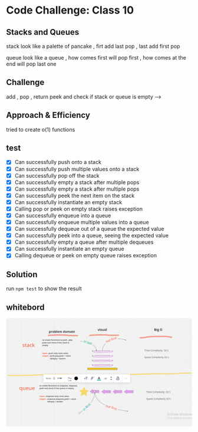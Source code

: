 # Code Challenge: Class 10
## Stacks and Queues
stack look like a palette of pancake , firt add last pop , last add first pop

queue look like a queue , how comes first will pop first , how comes at the end will pop last one  


## Challenge
add , pop , return peek and check if stack or queue is empty   -->

## Approach & Efficiency
tried to create o(1) functions   


## test

- [x] Can successfully push onto a stack
- [x] Can successfully push multiple values onto a stack
- [x] Can successfully pop off the stack
- [x] Can successfully empty a stack after multiple pops
- [x] Can successfully empty a stack after multiple pops
- [x] Can successfully peek the next item on the stack
- [x] Can successfully instantiate an empty stack
- [x] Calling pop or peek on empty stack raises exception
- [x] Can successfully enqueue into a queue
- [x] Can successfully enqueue multiple values into a queue
- [x] Can successfully dequeue out of a queue the expected value
- [x] Can successfully peek into a queue, seeing the expected value
- [x] Can successfully empty a queue after multiple dequeues
- [x] Can successfully instantiate an empty queue
- [x] Calling dequeue or peek on empty queue raises exception

## Solution
run `npm test` to show the result

## whitebord

![insertins](./assets/challeng10.PNG)

